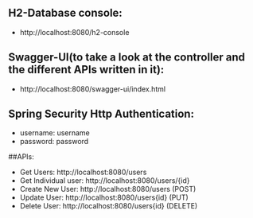 ## H2-Database console: 
- http://localhost:8080/h2-console

## Swagger-UI(to take a look at the controller and the different APIs written in it):
- http://localhost:8080/swagger-ui/index.html

## Spring Security Http Authentication:
- username: username
- password: password

##APIs:
- Get Users: http://localhost:8080/users
- Get Individual user: http://localhost:8080/users/{id}
- Create New User: http://localhost:8080/users (POST)
- Update User: http://localhost:8080/users{id} (PUT)
- Delete User: http://localhost:8080/users{id} (DELETE)